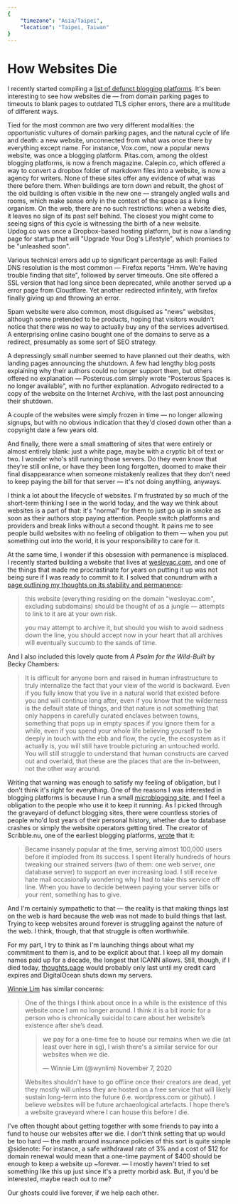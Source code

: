 ```yaml
---
{
	"timezone": "Asia/Taipei",
	"location": "Taipei, Taiwan"
}
---
```

# How Websites Die

I recently started compiling a [list of defunct blogging platforms](https://www.are.na/wesleyac/defunct-blogging-platforms). It's been interesting to see how websites die — from domain parking pages to timeouts to blank pages to outdated TLS cipher errors, there are a multitude of different ways.

Tied for the most common are two very different modalities: the opportunistic vultures of domain parking pages, and the natural cycle of life and death: a new website, unconnected from what was once there by everything except name. For instance, Vox.com, now a popular news website, was once a blogging platform. Pitas.com, among the oldest blogging platforms, is now a french magazine. Calepin.co, which offered a way to convert a dropbox folder of markdown files into a website, is now a agency for writers. None of these sites offer any evidence of what was there before them. When buildings are torn down and rebuilt, the ghost of the old building is often visible in the new one — strangely angled walls and rooms, which make sense only in the context of the space as a living organism. On the web, there are no such restrictions: when a website dies, it leaves no sign of its past self behind. The closest you might come to seeing signs of this cycle is witnessing the birth of a new website. Updog.co was once a Dropbox-based hosting platform, but is now a landing page for startup that will "Upgrade Your Dog's Lifestyle", which promises to be "unleashed soon".

Various technical errors add up to significant percentage as well: Failed DNS resolution is the most common — Firefox reports "Hmm. We're having trouble finding that site", followed by server timeouts. One site offered a SSL version that had long since been deprecated, while another served up a error page from Cloudflare. Yet another redirected infinitely, with firefox finally giving up and throwing an error.

Spam website were also common, most disguised as "news" websites, although some pretended to be products, hoping that visitors wouldn't notice that there was no way to actually buy any of the services advertised. A enterprising online casino bought one of the domains to serve as a redirect, presumably as some sort of SEO strategy.

A depressingly small number seemed to have planned out their deaths, with landing pages announcing the shutdown. A few had lengthy blog posts explaining why their authors could no longer support them, but others offered no explanation — Posterous.com simply wrote "Posterous Spaces is no longer available", with no further explanation. Advogato redirected to a copy of the website on the Internet Archive, with the last post announcing their shutdown.

A couple of the websites were simply frozen in time — no longer allowing signups, but with no obvious indication that they'd closed down other than a copyright date a few years old.

And finally, there were a small smattering of sites that were entirely or almost entirely blank: just a white page, maybe with a cryptic bit of text or two. I wonder who's still running those servers. Do they even know that they're still online, or have they been long forgotten, doomed to make their final disappearance when someone mistakenly realizes that they don't need to keep paying the bill for that server — it's not doing anything, anyways.

I think a lot about the lifecycle of websites. I'm frustrated by so much of the short-term thinking I see in the world today, and the way we think about websites is a part of that: it's "normal" for them to just go up in smoke as soon as their authors stop paying attention. People switch platforms and providers and break links without a second thought. It pains me to see people build websites with no feeling of obligation to them — when you put something out into the world, it is your responsibility to care for it.

At the same time, I wonder if this obsession with permanence is misplaced. I recently started building a website that lives at [wesleyac.com](https://wesleyac.com), and one of the things that made me procrastinate for years on putting it up was not being sure if I was ready to commit to it. I solved that conundrum with a [page outlining my thoughts on its stability and permanence](https://wesleyac.com/stability.html):

> this website (everything residing on the domain "wesleyac.com", excluding subdomains) should be thought of as a jungle — attempts to link to it are at your own risk.
>
> you may attempt to archive it, but should you wish to avoid sadness down the line, you should accept now in your heart that all archives will eventually succumb to the sands of time.

And I also included this lovely quote from *A Psalm for the Wild-Built* by Becky Chambers:

> It is difficult for anyone born and raised in human infrastructure to truly internalize the fact that your view of the world is backward. Even if you fully know that you live in a natural world that existed before you and will continue long after, even if you know that the wilderness is the default state of things, and that nature is not something that only happens in carefully curated enclaves between towns, something that pops up in empty spaces if you ignore them for a while, even if you spend your whole life believing yourself to be deeply in touch with the ebb and flow, the cycle, the ecosystem as it actually is, you will still have trouble picturing an untouched world. You will still struggle to understand that human constructs are carved out and overlaid, that these are the places that are the in-between, not the other way around.

Writing that warning was enough to satisfy my feeling of obligation, but I don't think it's right for everything. One of the reasons I was interested in blogging platforms is because I run a small [microblogging site](https://thoughts.page/), and I feel a obligation to the people who use it to keep it running. As I picked through the graveyard of defunct blogging sites, there were countless stories of people who'd lost years of their personal history, whether due to database crashes or simply the website operators getting tired. The creator of Scribble.nu, one of the earliest blogging platforms, [wrote](https://web.archive.org/web/20131120035936/https://dustin.io/things-i-did/) that it:

> Became insanely popular at the time, serving almost 100,000 users before it imploded from its success. I spent literally hundreds of hours tweaking our strained servers (two of them: one web server, one database server) to support an ever increasing load. I still receive hate mail occasionally wondering why I had to take this service off line. When you have to decide between paying your server bills or your rent, something has to give.

And I'm certainly sympathetic to that — the reality is that making things last on the web is hard because the web was not made to build things that last. Trying to keep websites around forever is struggling against the nature of the web. I think, though, that that struggle is often worthwhile.

For my part, I try to think as I'm launching things about what my commitment to them is, and to be explicit about that. I keep all my domain names paid up for a decade, the longest that ICANN allows. Still, though, if I died today, [thoughts.page](https://thoughts.page) would probably only last until my credit card expires and DigitalOcean shuts down my servers.

[Winnie Lim](https://winnielim.org/journal/on-writing-to-exist-and-website-graveyards/) has similar concerns:

> One of the things I think about once in a while is the existence of this website once I am no longer around. I think it is a bit ironic for a person who is chronically suicidal to care about her website’s existence after she’s dead.
>
> > we pay for a one-time fee to house our remains when we die (at least over here in sg), I wish there's a similar service for our websites when we die.
> >
> > — Winnie Lim (@wynlim) November 7, 2020
>
> Websites shouldn’t have to go offline once their creators are dead, yet they mostly will unless they are hosted on a free service that will likely sustain long-term into the future (i.e. wordpress.com or github). I believe websites will be future archaeological artefacts. I hope there’s a website graveyard where I can house this before I die.

I've often thought about getting together with some friends to pay into a fund to house our websites after we die. I don't think setting that up would be too hard — the math around insurance policies of this sort is quite simple
@sidenote: For instance, a safe withdrawal rate of 3% and a cost of $12 for domain renewal would mean that a one-time payment of $400 should be enough to keep a website up ~forever.
— I mostly haven't tried to set something like this up just since it's a pretty morbid ask. But, if you'd be interested, maybe reach out to me?

Our ghosts could live forever, if we help each other.
